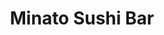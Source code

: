 ---
layout: place
title: "Minato Sushi Bar"
permalink: /maryland/baltimore/minato-sushi-bar.html
stateAbbr: MD
stateName: Maryland
cityName: Baltimore
seo:
  name: "Minato Sushi Bar"
  type: Restaurant
  links: https://www.minatosushibar.com/
description: "Looking for sushi in Baltimore, Maryland? Check out Minato Sushi Bar for a delightful Japanese dining experience. Enjoy a variety of sushi and other dishes i..."
place_id: ChIJryAEWZYEyIkRHS4czCSrM9Q
photos:
  - name: >-
      places/ChIJryAEWZYEyIkRHS4czCSrM9Q/photos/AeeoHcJ1e0-Z29H5Vbj0hzJHwMq3dnoRpgqY-0xnUShRIA_D23PedLTft46mCybqw_-IhRmYTNb90rRtaNz4zMTi8Rb0lX36m9BJNEKO_s3G0mDFBndem14vO6IwSrSNDYztWf9EHjukfxZUzsSYzZAbN17Q7_q_eZKuyR7JmZryPaFbPGUAG0fqMgtmVERJCIlZDCq1sXb_FUX96Ri-DGbJnokdzodFx47owa3tdEVq9ek1F8PcLCd4xBLoi5LwWCy6A6QOAz4p4XG_ggtZnvSBSMC5LSHp8DOkU5dbedDzmjcwFQ
    widthPx: 995
    heightPx: 560
    authorAttributions:
      - displayName: Minato Sushi Bar
        uri: https://maps.google.com/maps/contrib/113040269131992452716
        photoUri: >-
          https://lh3.googleusercontent.com/a-/ALV-UjWVsO3wsX0P5J1VsrsNnaN4co8OvO3gTYOKrvzy99HGpwoZgI9S=s100-p-k-no-mo
    flagContentUri: >-
      https://www.google.com/local/imagery/report/?cb_client=maps_api_places.places_api&image_key=!1e10!2sAF1QipO6ZmHrQPfjJRb7KijoJZRw-_pXg4f2ucJAL7nA&hl=en-US
    googleMapsUri: >-
      https://www.google.com/maps/place//data=!3m4!1e2!3m2!1sAF1QipO6ZmHrQPfjJRb7KijoJZRw-_pXg4f2ucJAL7nA!2e10!4m2!3m1!1s0x89c80496590420af:0xd433ab24cc1c2e1d
  - name: >-
      places/ChIJryAEWZYEyIkRHS4czCSrM9Q/photos/AeeoHcJCRxC3WtGK98ji1EZHqf5jIMIgYsOrysa2Gd4nGGpL9huPsrh-u_YXQZbfNiI7_HirGhcSuO_fQxg2lB8HthsBFwM15HQpfpR-wtXH0sZwD7RU6mGAXwdBbEzOwGPQlTASYjmhpG3FtbWzxPbMqtd7frty7QxMq6DNPYVmD4Uj5KUY8PB7GFre7py2jseK9K7S_TKelpU4cT320HVmXOZfgMmt6nxbdx7eFME6BKP2jwWiLDrJyS3FkmnEWvUGFszRsWazvZClVpueL_oSg4syqNONzcVf_wJ42CiAvrH9ow
    widthPx: 4800
    heightPx: 3200
    authorAttributions:
      - displayName: Minato Sushi Bar
        uri: https://maps.google.com/maps/contrib/113040269131992452716
        photoUri: >-
          https://lh3.googleusercontent.com/a-/ALV-UjWVsO3wsX0P5J1VsrsNnaN4co8OvO3gTYOKrvzy99HGpwoZgI9S=s100-p-k-no-mo
    flagContentUri: >-
      https://www.google.com/local/imagery/report/?cb_client=maps_api_places.places_api&image_key=!1e10!2sAF1QipMtJY4bYgkCHXUZ9Byjh5M0I8wylZ8gTMuHLwk6&hl=en-US
    googleMapsUri: >-
      https://www.google.com/maps/place//data=!3m4!1e2!3m2!1sAF1QipMtJY4bYgkCHXUZ9Byjh5M0I8wylZ8gTMuHLwk6!2e10!4m2!3m1!1s0x89c80496590420af:0xd433ab24cc1c2e1d
  - name: >-
      places/ChIJryAEWZYEyIkRHS4czCSrM9Q/photos/AeeoHcLV3W8ytXNqAWgLp82oUI1bksQr64T8enXHtYJQSaSG5pjZ89IKutQYA32v-7qP4ygOnpMnNxjraUjrzdjYrXMk08y-sor17OA-OqXqQJ4bnOM0TS5ICpAWrpxOjOSYfIWDtanrl3mLdSdpuWVOLe3f-NzIxn3g-9ngWeJzoTg5bqy1M42cVSIgpAPvLGCYbkWWRGfz3Atz5HPShyXVU1yX6x4zHMXxxuoYM1xE8GPrEXpgESMl-Cco-uWj8bBFP14yhCsucK5B8y6XgN_SueWXFVBTu-nC6kALWTd5L2y4oTphH1-RSYGwjpy620yCoBFZ2EC4897-NhbtTJ-ZtDYP8_tTzpzWk9JWmTq1T5hvWJYHQ6KXoNslqRoXcpaAduu4xW8MtOUSouksdDtyTYEn6SEDrL0awbCpSFMTvVzpe4VE
    widthPx: 4032
    heightPx: 3024
    authorAttributions:
      - displayName: Pen W
        uri: https://maps.google.com/maps/contrib/111750374536554433101
        photoUri: >-
          https://lh3.googleusercontent.com/a-/ALV-UjXFevTTYDAwaycTSXoHZg7I8JKhBUVjgum4byntqmO8-qoG5ptP=s100-p-k-no-mo
    flagContentUri: >-
      https://www.google.com/local/imagery/report/?cb_client=maps_api_places.places_api&image_key=!1e10!2sCIHM0ogKEICAgMDA2-vm4wE&hl=en-US
    googleMapsUri: >-
      https://www.google.com/maps/place//data=!3m4!1e2!3m2!1sCIHM0ogKEICAgMDA2-vm4wE!2e10!4m2!3m1!1s0x89c80496590420af:0xd433ab24cc1c2e1d
  - name: >-
      places/ChIJryAEWZYEyIkRHS4czCSrM9Q/photos/AeeoHcLR5dFfzX9uVg_nQPcgZmUDjuztdosBXAi9cPfQkyeylVSRsBhoOdmVOCx6b5qmUAMB0R_Wi90onwn3EXNy4Dt7dCGox7wx8SdAXaURjJXa8kRUeskFNNdjU8BogWYEJS9tdtOde8nGPjBP06_MQ_NTdAVGO8suc7TAfeOrcO1M592Ijg4brCgxdsr-fY3NHdfEGB1yzERy2JCbOGQ23W080aI9pdVAY0N_ryC8GrgKPrIRo-eVkKXVNai7-26FfKVEKFGz-IuiHc3H5FWmSLPOf7r6zXckGD_-NsSLYcw-7g
    widthPx: 4800
    heightPx: 3600
    authorAttributions:
      - displayName: Minato Sushi Bar
        uri: https://maps.google.com/maps/contrib/113040269131992452716
        photoUri: >-
          https://lh3.googleusercontent.com/a-/ALV-UjWVsO3wsX0P5J1VsrsNnaN4co8OvO3gTYOKrvzy99HGpwoZgI9S=s100-p-k-no-mo
    flagContentUri: >-
      https://www.google.com/local/imagery/report/?cb_client=maps_api_places.places_api&image_key=!1e10!2sAF1QipP-YUZdQo6kxrRITYWNGY38CUWq_Q4xzwRyNabv&hl=en-US
    googleMapsUri: >-
      https://www.google.com/maps/place//data=!3m4!1e2!3m2!1sAF1QipP-YUZdQo6kxrRITYWNGY38CUWq_Q4xzwRyNabv!2e10!4m2!3m1!1s0x89c80496590420af:0xd433ab24cc1c2e1d
  - name: >-
      places/ChIJryAEWZYEyIkRHS4czCSrM9Q/photos/AeeoHcISZMSd3h0WsxTVgesnSgPDrMKCuszSe-IVR23v_hT3kgwgndIPNiLHaT_yEBL2GvB1xW-s4NlpviwiwkpJWZsgqat1mTI4q0zUIvNCmuoTxVL7dC5CSeTiLgygRGPOv4XPRlC4g4TxXuXM7mmANJjKKPliKlohIpfeG4WwZQw9-Liqs8fMPVp8jj4JB4DTBUHF5N7QnUQnAbk-_xiP7JgO5BpkoCthSKHBcxVTgbBIWwqQxky2j-56Aa4gTyx_VfjLsVXp1Z1ZclOSPEIO4HrEpYp_UN4-ouyULUZ12nsZMg
    widthPx: 4800
    heightPx: 3200
    authorAttributions:
      - displayName: Minato Sushi Bar
        uri: https://maps.google.com/maps/contrib/113040269131992452716
        photoUri: >-
          https://lh3.googleusercontent.com/a-/ALV-UjWVsO3wsX0P5J1VsrsNnaN4co8OvO3gTYOKrvzy99HGpwoZgI9S=s100-p-k-no-mo
    flagContentUri: >-
      https://www.google.com/local/imagery/report/?cb_client=maps_api_places.places_api&image_key=!1e10!2sAF1QipNvg1HKn83KJ6p-UvAG3mi_G-JFRNDZ41navtdG&hl=en-US
    googleMapsUri: >-
      https://www.google.com/maps/place//data=!3m4!1e2!3m2!1sAF1QipNvg1HKn83KJ6p-UvAG3mi_G-JFRNDZ41navtdG!2e10!4m2!3m1!1s0x89c80496590420af:0xd433ab24cc1c2e1d
  - name: >-
      places/ChIJryAEWZYEyIkRHS4czCSrM9Q/photos/AeeoHcKZIPjTpSU2mHoZc-t0f7MkimiWEURQfBlDHGsbwijGXQwfLzNQMKNfCKiYLOQo982wvnaJBSUnPAQ4zgkxKepkIjAFbF2GfQyTxzuSOvGM2LYvqSgfdlF13Pgbkzmj1WG9rURty0H7hTU05oKxextyTGGxoRYOpl-6DWzvnpQYPc0-G0NOesyQLmQmjBk5m-bxYMAWot6shM_B7KVR6FJ0bd31e5sXmtNJPaEQtRHhs8cypGdpl1G3nULA0U4li48_fk7ATVvtLnQrLWrNOb16hO9f3xkpso9XFnVuKm9yCg
    widthPx: 4800
    heightPx: 3600
    authorAttributions:
      - displayName: Minato Sushi Bar
        uri: https://maps.google.com/maps/contrib/113040269131992452716
        photoUri: >-
          https://lh3.googleusercontent.com/a-/ALV-UjWVsO3wsX0P5J1VsrsNnaN4co8OvO3gTYOKrvzy99HGpwoZgI9S=s100-p-k-no-mo
    flagContentUri: >-
      https://www.google.com/local/imagery/report/?cb_client=maps_api_places.places_api&image_key=!1e10!2sAF1QipPmB1dp8CP4hpgFr0K3SjUeMqcc85H1lgWX1Z4u&hl=en-US
    googleMapsUri: >-
      https://www.google.com/maps/place//data=!3m4!1e2!3m2!1sAF1QipPmB1dp8CP4hpgFr0K3SjUeMqcc85H1lgWX1Z4u!2e10!4m2!3m1!1s0x89c80496590420af:0xd433ab24cc1c2e1d
  - name: >-
      places/ChIJryAEWZYEyIkRHS4czCSrM9Q/photos/AeeoHcIZ_eR_4Pt3Ndyzj2YfYVh3ap88EMqN8msJGtrCZYFEvKJ7rHOmZCyiYN98MXHbKwZz9yzbbBPYNqDrN7u6QS-KFm4vjbJUra4qSHhGZyC58_4kG3yi41iZiVE7e6Ydb519y0fO7jlKuzg0Z9X0pEx_8yYm-HWRnfGRwGwEe_FjbamiEOKD1lMlpaWUzqs3g32cy8KarEXZKi_YoGurAIEUxNZL_fJTQ14gEOUMmi9RsiZ7t5Nnw4NDcNkMGBnFCie_Sm7yNo4_CIYsrbOQBYpJvwRQmZf6GGHn8IFovm-8VQ
    widthPx: 4800
    heightPx: 3600
    authorAttributions:
      - displayName: Minato Sushi Bar
        uri: https://maps.google.com/maps/contrib/113040269131992452716
        photoUri: >-
          https://lh3.googleusercontent.com/a-/ALV-UjWVsO3wsX0P5J1VsrsNnaN4co8OvO3gTYOKrvzy99HGpwoZgI9S=s100-p-k-no-mo
    flagContentUri: >-
      https://www.google.com/local/imagery/report/?cb_client=maps_api_places.places_api&image_key=!1e10!2sAF1QipNj1_uqkM5-NdP9k2FAC9ED-yw2fke3S_m6bRji&hl=en-US
    googleMapsUri: >-
      https://www.google.com/maps/place//data=!3m4!1e2!3m2!1sAF1QipNj1_uqkM5-NdP9k2FAC9ED-yw2fke3S_m6bRji!2e10!4m2!3m1!1s0x89c80496590420af:0xd433ab24cc1c2e1d
  - name: >-
      places/ChIJryAEWZYEyIkRHS4czCSrM9Q/photos/AeeoHcJ_WKOq9G8UK-jIhiT-JKF7VdJmA2ZJqNqOk1te1sODyiU7XuAmA84eTx5B__sJWL9oC8fg2ndgoRYoPvVqAaphbLK0kJzmqcyuIoVA9UN8y-lqw1fTYqvwTxB5KXs77Qbew2weKZX8l7p_IAWdMl8Dnqk4DGswbYnqE-6hzCs8Pqm_gwoYNWNaqqDBkIXDRIKI5jzOwYJPTwHI4oELVkF5rpbil5f3HDXBHhdF_NEOeMwLWj_aO-GXU2AU6GLhYN46KpxFnavTldo8kel2wIoZq8uBKdW-ArZzsl9CgQwn0Q
    widthPx: 3024
    heightPx: 3024
    authorAttributions:
      - displayName: Minato Sushi Bar
        uri: https://maps.google.com/maps/contrib/113040269131992452716
        photoUri: >-
          https://lh3.googleusercontent.com/a-/ALV-UjWVsO3wsX0P5J1VsrsNnaN4co8OvO3gTYOKrvzy99HGpwoZgI9S=s100-p-k-no-mo
    flagContentUri: >-
      https://www.google.com/local/imagery/report/?cb_client=maps_api_places.places_api&image_key=!1e10!2sAF1QipMm0WuLWbw-y-Pf_n7jzDdcPLWl_jM-b7KGVK-6&hl=en-US
    googleMapsUri: >-
      https://www.google.com/maps/place//data=!3m4!1e2!3m2!1sAF1QipMm0WuLWbw-y-Pf_n7jzDdcPLWl_jM-b7KGVK-6!2e10!4m2!3m1!1s0x89c80496590420af:0xd433ab24cc1c2e1d
  - name: >-
      places/ChIJryAEWZYEyIkRHS4czCSrM9Q/photos/AeeoHcInO4KGb_opNR7SYy90gxtEU-KpuN9SDk5s2lzCZSD5torh9mZO2-oJjxREf3tfmrd-RMuhlyIpHgSRZ0soIXpEh2VSMt_-4Bh2ixWhDI1cebyhdVe16hLfM_TVWH4YEkaFwoow4YBV47QNXTS2iG-_-zlr-Cv2tKNj-bXZ9RdHP1UJZ7D4Ai0kn3YWkYw5f1ES7eAmPWwhjAwZU4gwA8bg0_Oerm9sZAfkUqzZPLv4WF9Be1dZ_z7DKciYeAbUGKng6Y2x1crmUS2Bq2XqYa8bnEsi638Sl07RFde-KcRr2A
    widthPx: 3456
    heightPx: 2304
    authorAttributions:
      - displayName: Minato Sushi Bar
        uri: https://maps.google.com/maps/contrib/113040269131992452716
        photoUri: >-
          https://lh3.googleusercontent.com/a-/ALV-UjWVsO3wsX0P5J1VsrsNnaN4co8OvO3gTYOKrvzy99HGpwoZgI9S=s100-p-k-no-mo
    flagContentUri: >-
      https://www.google.com/local/imagery/report/?cb_client=maps_api_places.places_api&image_key=!1e10!2sAF1QipMXs33rn3NqxIilXIBzYnJkNu0vIlR5-iRlF99f&hl=en-US
    googleMapsUri: >-
      https://www.google.com/maps/place//data=!3m4!1e2!3m2!1sAF1QipMXs33rn3NqxIilXIBzYnJkNu0vIlR5-iRlF99f!2e10!4m2!3m1!1s0x89c80496590420af:0xd433ab24cc1c2e1d
  - name: >-
      places/ChIJryAEWZYEyIkRHS4czCSrM9Q/photos/AeeoHcLFV2JlqHpdLlEMMuolLLgBtquWU5J0ojZArtI3D8ns_2nrfX7nxhb0ueC_g9ra5PnPlc0Y9_joPubGdLrSlEttzQgou2Uacuxgc0oH1pFGIb0BI8Hnx_yagrhmjHSu5OdPu79I74Ll_id79-ek02kTRluDBqLp3SEvkzobCyjXmZaFIgOrJv2bsxQF5xZXn76_vs6FIpIE3OPuIPlNT1_fSmRF9_iLxCu0OZE3iCZ7OB_TcwUUZSzJcsDABwf1Tf-sttILm7w7nNIovgsX4aPOkKOiBUWFFTG56w7ePu2Vpg
    widthPx: 4800
    heightPx: 3600
    authorAttributions:
      - displayName: Minato Sushi Bar
        uri: https://maps.google.com/maps/contrib/113040269131992452716
        photoUri: >-
          https://lh3.googleusercontent.com/a-/ALV-UjWVsO3wsX0P5J1VsrsNnaN4co8OvO3gTYOKrvzy99HGpwoZgI9S=s100-p-k-no-mo
    flagContentUri: >-
      https://www.google.com/local/imagery/report/?cb_client=maps_api_places.places_api&image_key=!1e10!2sAF1QipOA7zaKNcpgm51ZbxFInBZaYZJA6JORO7uYITKV&hl=en-US
    googleMapsUri: >-
      https://www.google.com/maps/place//data=!3m4!1e2!3m2!1sAF1QipOA7zaKNcpgm51ZbxFInBZaYZJA6JORO7uYITKV!2e10!4m2!3m1!1s0x89c80496590420af:0xd433ab24cc1c2e1d
address: 1013 N Charles St, Baltimore, MD 21201, USA
street: 1013 N Charles St
city: Baltimore
state: MD
zip: '21201'
country: USA
neighborhood: Midtown
latitude: '39.301567'
longitude: '-76.615784'
accessibility_options:
  wheelchairAccessibleParking: false
  wheelchairAccessibleEntrance: false
business_status: OPERATIONAL
name: Minato Sushi Bar
google_maps_links:
  directionsUri: >-
    https://www.google.com/maps/dir//''/data=!4m7!4m6!1m1!4e2!1m2!1m1!1s0x89c80496590420af:0xd433ab24cc1c2e1d!3e0
  placeUri: https://maps.google.com/?cid=15290753334384537117
  writeAReviewUri: >-
    https://www.google.com/maps/place//data=!4m3!3m2!1s0x89c80496590420af:0xd433ab24cc1c2e1d!12e1
  reviewsUri: >-
    https://www.google.com/maps/place//data=!4m4!3m3!1s0x89c80496590420af:0xd433ab24cc1c2e1d!9m1!1b1
  photosUri: >-
    https://www.google.com/maps/place//data=!4m3!3m2!1s0x89c80496590420af:0xd433ab24cc1c2e1d!10e5
primary_type: Sushi Restaurant
opening_hours:
  regular: null
  current: null
secondary_opening_hours:
  regular:
    weekdayDescriptions: null
    type: null
  current:
    weekdayDescriptions: null
    type: null
phone: (410) 332-0332
price_level: PRICE_LEVEL_MODERATE
price_range: $10 &ndash; $20
rating: '4.4'
rating_count: 616
website: https://www.minatosushibar.com/
reviews: null
parking_options: null
payment_options: null
allow_dogs: null
curbside_pickup: null
delivery: null
dine_in: null
good_for_children: null
good_for_groups: null
good_for_sports: null
live_music: null
menu_for_children: null
outdoor_seating: null
reservable: null
restroom: null
serves_beer: null
serves_breakfast: null
serves_brunch: null
serves_cocktails: null
serves_coffee: null
serves_dinner: null
serves_dessert: null
serves_lunch: null
serves_vegetarian_food: null
serves_wine: null
takeout: null
summary: null

---